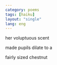 ```yaml
---
category: poems
tags: [haiku]
layout: "single"
lang: eng
---
```


her voluptuous scent


made pupils dilate to a


fairly sized chestnut
